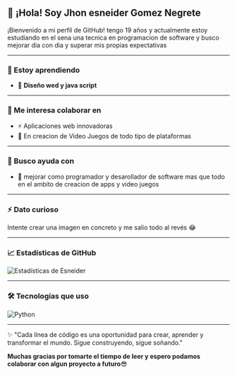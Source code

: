 ## 👋 ¡Hola! Soy Jhon esneider Gomez Negrete

¡Bienvenido a mi perfil de GitHub! tengo 19 años y actualmente estoy estudiando en el sena una tecnica en programacion de software y busco mejorar dia con dia y superar mis propias expectativas 

---

### 🌱 Estoy aprendiendo

- 🧠 **Diseño wed y java script**

---

### 👯 Me interesa colaborar en

- ⚡ Aplicaciones web innovadoras
- 📱 En creacion de Video Juegos de todo tipo de plataformas 

---

### 🤔 Busco ayuda con

- 🧪 mejorar como programador y desarollador de software mas que todo en el ambito de creacion de apps y video juegos

---

### ⚡ Dato curioso  
Intente crear una imagen en concreto y me salio todo al revés 😂

---

### 📈 Estadísticas de GitHub

![Estadísticas de Esneider](https://github-readme-stats.vercel.app/api?username=esneiderGn&show_icons=true&theme=tokyonight)

---

### 🛠️ Tecnologías que uso

![Python](https://img.shields.io/badge/-Python-3776AB?logo=python&logoColor=white&style=flat)

---

✨ "Cada línea de código es una oportunidad para crear, aprender y transformar el mundo. Sigue construyendo, sigue soñando."

**Muchas gracias por tomarte el tiempo de leer y espero podamos colaborar con algun proyecto a futuro**😎

